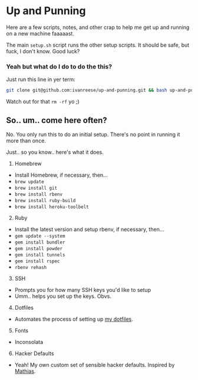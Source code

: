 # Up and Punning

Here are a few scripts, notes, and other crap to help me get up and running on
a new machine faaaaast.

The main `setup.sh` script runs the other setup scripts. It should be safe, but
fuck, I don't know. Good luck?

### Yeah but what do I do to do the this?

Just run this line in yer term:

```bash
git clone git@github.com:ivanreese/up-and-punning.git && bash up-and-punning/setup.sh && rm -rf up-and-punning
```

Watch out for that `rm -rf` yo ;)

## So.. um.. come here often?

No. You only run this to do an initial setup. There's no point in running it more than once.

Just.. so you know.. here's what it does.

1. Homebrew
  * Install Homebrew, if necessary, then...
  * `brew update`
  * `brew install git`
  * `brew install rbenv`
  * `brew install ruby-build`
  * `brew install heroku-toolbelt`
2. Ruby
  * Install the latest version and setup rbenv, if necessary, then...
  * `gem update --system`
  * `gem install bundler`
  * `gem install powder`
  * `gem install tunnels`
  * `gem install rspec`
  * `rbenv rehash`
3. SSH
  * Prompts you for how many SSH keys you'd like to setup
  * Umm.. helps you set up the keys. Obvs.
4. Dotfiles
  * Automates the process of setting up [my dotfiles](https://github.com/ivanreese/dotfiles).
5. Fonts
  * Inconsolata
6. Hacker Defaults
  * Yeah! My own custom set of sensible hacker defaults. Inspired by [Mathias](https://github.com/mathiasbynens/dotfiles/blob/master/.osx).
